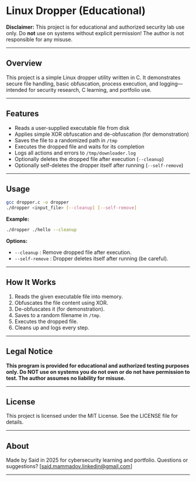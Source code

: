 # Linux Dropper (Educational)

**Disclaimer:**
This project is for educational and authorized security lab use only.
Do **not** use on systems without explicit permission!
The author is not responsible for any misuse.

---

## Overview

This project is a simple Linux dropper utility written in C.
It demonstrates secure file handling, basic obfuscation, process execution, and logging—intended for security research, C learning, and portfolio use.

---

## Features

* Reads a user-supplied executable file from disk
* Applies simple XOR obfuscation and de-obfuscation (for demonstration)
* Saves the file to a randomized path in `/tmp`
* Executes the dropped file and waits for its completion
* Logs all actions and errors to `/tmp/downloader.log`
* Optionally deletes the dropped file after execution (`--cleanup`)
* Optionally self-deletes the dropper itself after running (`--self-remove`)

---

## Usage

```bash
gcc dropper.c -o dropper
./dropper <input_file> [--cleanup] [--self-remove]
```

**Example:**

```bash
./dropper ./hello --cleanup
```

**Options:**

* `--cleanup` : Remove dropped file after execution.
* `--self-remove` : Dropper deletes itself after running (be careful).

---

## How It Works

1. Reads the given executable file into memory.
2. Obfuscates the file content using XOR.
3. De-obfuscates it (for demonstration).
4. Saves to a random filename in `/tmp`.
5. Executes the dropped file.
6. Cleans up and logs every step.

---

## Legal Notice

**This program is provided for educational and authorized testing purposes only.
Do NOT use on systems you do not own or do not have permission to test.
The author assumes no liability for misuse.**

---

## License

This project is licensed under the MIT License.
See the LICENSE file for details.

---

## About

Made by Said in 2025 for cybersecurity learning and portfolio.
Questions or suggestions? \[[said.mammadov.linkedin@gmail.com](mailto:your@email.com)]

---
